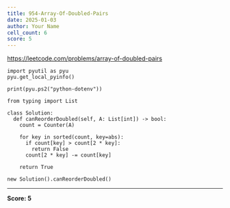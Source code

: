 ```yaml
---
title: 954-Array-Of-Doubled-Pairs
date: 2025-01-03
author: Your Name
cell_count: 6
score: 5
---
```


https://leetcode.com/problems/array-of-doubled-pairs


```
import pyutil as pyu
pyu.get_local_pyinfo()
```


```
print(pyu.ps2("python-dotenv"))
```


```
from typing import List
```


```
class Solution:
  def canReorderDoubled(self, A: List[int]) -> bool:
    count = Counter(A)

    for key in sorted(count, key=abs):
      if count[key] > count[2 * key]:
        return False
      count[2 * key] -= count[key]

    return True
```


```
new Solution().canReorderDoubled()
```


---
**Score: 5**